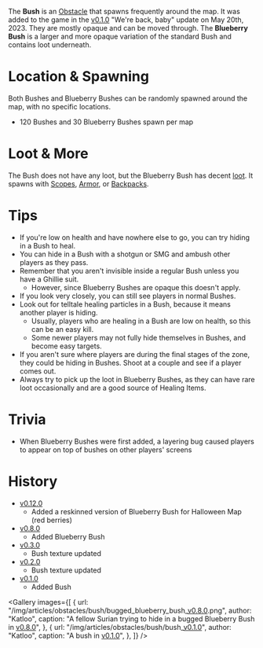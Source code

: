 The **Bush** is an [Obstacle](/obstacles) that spawns frequently around the map. It was added to the game in the [v0.1.0](https://github.com/HasangerGames/suroi/releases/tag/v0.1.0) "We're back, baby" update on May 20th, 2023. They are mostly opaque and can be moved through. The **Blueberry Bush** is a larger and more opaque variation of the standard Bush and contains loot underneath.

# Location & Spawning

Both Bushes and Blueberry Bushes can be randomly spawned around the map, with no specific locations.

- 120 Bushes and 30 Blueberry Bushes spawn per map

# Loot & More

The Bush does not have any loot, but the Blueberry Bush has decent [loot](/loot#blueberry_bush). It spawns with [Scopes](/loot#scopes), [Armor](equipment/armor), or [Backpacks](equipment/backpacks).

# Tips

- If you're low on health and have nowhere else to go, you can try hiding in a Bush to heal.
- You can hide in a Bush with a shotgun or SMG and ambush other players as they pass.
- Remember that you aren't invisible inside a regular Bush unless you have a Ghillie suit.
  - However, since Blueberry Bushes are opaque this doesn't apply.
- If you look very closely, you can still see players in normal Bushes.
- Look out for telltale healing particles in a Bush, because it means another player is hiding.
  - Usually, players who are healing in a Bush are low on health, so this can be an easy kill.
  - Some newer players may not fully hide themselves in Bushes, and become easy targets.
- If you aren't sure where players are during the final stages of the zone, they could be hiding in Bushes. Shoot at a couple and see if a player comes out.
- Always try to pick up the loot in Blueberry Bushes, as they can have rare loot occasionally and are a good source of Healing Items.

# Trivia

- When Blueberry Bushes were first added, a layering bug caused players to appear on top of bushes on other players' screens

# History

- [v0.12.0](https://github.com/HasangerGames/suroi/releases/tag/v0.12.0)
  - Added a reskinned version of Blueberry Bush for Halloween Map (red berries)
- [v0.8.0](https://github.com/HasangerGames/suroi/releases/tag/v0.8.0)
  - Added Blueberry Bush
- [v0.3.0](https://github.com/HasangerGames/suroi/releases/tag/v0.3.0)
  - Bush texture updated
- [v0.2.0](https://github.com/HasangerGames/suroi/releases/tag/v0.2.0)
  - Bush texture updated
- [v0.1.0](https://github.com/HasangerGames/suroi/releases/tag/v0.1.0)
  - Added Bush

<Gallery
  images={[
    {
      url: "/img/articles/obstacles/bush/bugged_blueberry_bush_[v0.8.0](https://github.com/HasangerGames/suroi/releases/tag/v0.8.0).png",
      author: "Katloo",
      caption:
        "A fellow Surian trying to hide in a bugged Blueberry Bush in [v0.8.0](https://github.com/HasangerGames/suroi/releases/tag/v0.8.0)",
    },
    {
      url: "/img/articles/obstacles/bush/bush_[v0.1.0](https://github.com/HasangerGames/suroi/releases/tag/v0.1.0)",
      author: "Katloo",
      caption: "A bush in [v0.1.0](https://github.com/HasangerGames/suroi/releases/tag/v0.1.0)",
    },
  ]}
/>
